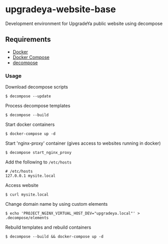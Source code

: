 # upgradeya-website-base
Development environment for UpgradeYa public website using decompose

## Requirements

- [Docker](https://www.docker.com/)
- [Docker Compose](https://www.docker.com/docker-compose)
- [decompose](https://github.com/dmp1ce/decompose)

### Usage

Download decompose scripts
```
$ decompose --update
```

Process decompose templates
```
$ decompose --build
```

Start docker containers
```
$ docker-compose up -d
```

Start 'nginx-proxy' container (gives access to websites running in docker)
```
$ decompose start_nginx_proxy
```

Add the following to `/etc/hosts`
```
# /etc/hosts
127.0.0.1 mysite.local
```

Access website
```
$ curl mysite.local
```

Change domain name by using custom elements
```
$ echo 'PROJECT_NGINX_VIRTUAL_HOST_DEV="upgradeya.local"' > .decompose/elements
```

Rebuild templates and rebuild containers
```
$ decompose --build && docker-compose up -d
```
